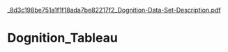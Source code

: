 [_8d3c198be751a1f1f18ada7be82217f2_Dognition-Data-Set-Description.pdf](https://github.com/Tushar-94/Dognition_Tableau/files/8435758/_8d3c198be751a1f1f18ada7be82217f2_Dognition-Data-Set-Description.pdf)
# Dognition_Tableau
